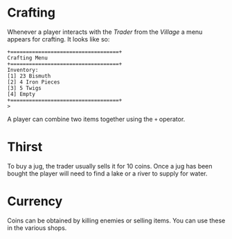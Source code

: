 # Crafting
Whenever a player interacts with the *Trader* from the *Village* a menu appears for crafting. It looks like so:

```
+===================================+
Crafting Menu
+===================================+
Inventory:
[1] 23 Bismuth
[2] 4 Iron Pieces
[3] 5 Twigs
[4] Empty
+===================================+
>
```

A player can combine two items together using the `+` operator.

# Thirst
To buy a jug, the trader usually sells it for 10 coins. Once a jug has been bought the player will need to find a lake or a river to supply for water. 

# Currency
Coins can be obtained by killing enemies or selling items. You can use these in the various shops.
